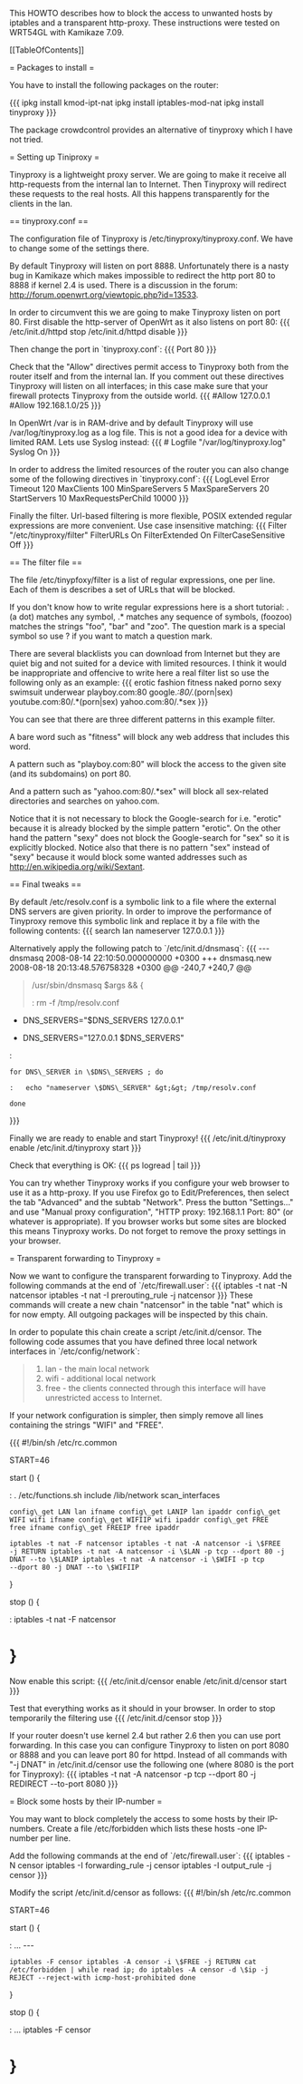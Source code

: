 This HOWTO describes how to block the access to unwanted hosts by
iptables and a transparent http-proxy. These instructions were tested on
WRT54GL with Kamikaze 7.09.

\[\[TableOfContents\]\]

= Packages to install =

You have to install the following packages on the router:

{{{ ipkg install kmod-ipt-nat ipkg install iptables-mod-nat ipkg install
tinyproxy }}}

The package crowdcontrol provides an alternative of tinyproxy which I
have not tried.

= Setting up Tiniproxy =

Tinyproxy is a lightweight proxy server. We are going to make it receive
all http-requests from the internal lan to Internet. Then Tinyproxy will
redirect these requests to the real hosts. All this happens
transparently for the clients in the lan.

== tinyproxy.conf ==

The configuration file of Tinyproxy is /etc/tinyproxy/tinyproxy.conf. We
have to change some of the settings there.

By default Tinyproxy will listen on port 8888. Unfortunately there is a
nasty bug in Kamikaze which makes impossible to redirect the http port
80 to 8888 if kernel 2.4 is used. There is a discussion in the forum:
<http://forum.openwrt.org/viewtopic.php?id=13533>.

In order to circumvent this we are going to make Tinyproxy listen on
port 80. First disable the http-server of OpenWrt as it also listens on
port 80: {{{ /etc/init.d/httpd stop /etc/init.d/httpd disable }}}

Then change the port in \`tinyproxy.conf\`: {{{ Port 80 }}}

Check that the "Allow" directives permit access to Tinyproxy both from
the router itself and from the internal lan. If you comment out these
directives Tinyproxy will listen on all interfaces; in this case make
sure that your firewall protects Tinyproxy from the outside world. {{{
\#Allow 127.0.0.1 \#Allow 192.168.1.0/25 }}}

In OpenWrt /var is in RAM-drive and by default Tinyproxy will use
/var/log/tinyproxy.log as a log file. This is not a good idea for a
device with limited RAM. Lets use Syslog instead: {{{ \# Logfile
"/var/log/tinyproxy.log" Syslog On }}}

In order to address the limited resources of the router you can also
change some of the following directives in \`tinyproxy.conf\`: {{{
LogLevel Error Timeout 120 MaxClients 100 MinSpareServers 5
MaxSpareServers 20 StartServers 10 MaxRequestsPerChild 10000 }}}

Finally the filter. Url-based filtering is more flexible, POSIX extended
regular expressions are more convenient. Use case insensitive matching:
{{{ Filter "/etc/tinyproxy/filter" FilterURLs On FilterExtended On
FilterCaseSensitive Off }}}

== The filter file ==

The file /etc/tinypfoxy/filter is a list of regular expressions, one per
line. Each of them is describes a set of URLs that will be blocked.

If you don't know how to write regular expressions here is a short
tutorial: . (a dot) matches any symbol, .\* matches any sequence of
symbols, (foozoo) matches the strings "foo", "bar" and "zoo". The
question mark is a special symbol so use ? if you want to match a
question mark.

There are several blacklists you can download from Internet but they are
quiet big and not suited for a device with limited resources. I think it
would be inappropriate and offencive to write here a real filter list so
use the following only as an example: {{{ erotic fashion fitness naked
porno sexy swimsuit underwear playboy.com:80 google.*:80/.*(porn|sex)
youtube.com:80/.*(porn|sex) yahoo.com:80/.*sex }}}

You can see that there are three different patterns in this example
filter.

A bare word such as "fitness" will block any web address that includes
this word.

A pattern such as "playboy.com:80" will block the access to the given
site (and its subdomains) on port 80.

And a pattern such as "yahoo.com:80/.\*sex" will block all sex-related
directories and searches on yahoo.com.

Notice that it is not necessary to block the Google-search for i.e.
"erotic" because it is already blocked by the simple pattern "erotic".
On the other hand the pattern "sexy" does not block the Google-search
for "sex" so it is explicitly blocked. Notice also that there is no
pattern "sex" instead of "sexy" because it would block some wanted
addresses such as <http://en.wikipedia.org/wiki/Sextant>.

== Final tweaks ==

By default /etc/resolv.conf is a symbolic link to a file where the
external DNS servers are given priority. In order to improve the
performance of Tinyproxy remove this symbolic link and replace it by a
file with the following contents: {{{ search lan nameserver 127.0.0.1
}}}

Alternatively apply the following patch to \`/etc/init.d/dnsmasq\`: {{{
--- dnsmasq 2008-08-14 22:10:50.000000000 +0300 +++ dnsmasq.new
2008-08-18 20:13:48.576758328 +0300 @@ -240,7 +240,7 @@

> /usr/sbin/dnsmasq \$args && {
>
> :   rm -f /tmp/resolv.conf
>
-   DNS\_SERVERS="\$DNS\_SERVERS 127.0.0.1"

+ DNS\_SERVERS="127.0.0.1 \$DNS\_SERVERS"

:   

    for DNS\_SERVER in \$DNS\_SERVERS ; do

    :   echo "nameserver \$DNS\_SERVER" &gt;&gt; /tmp/resolv.conf

    done

}}}

Finally we are ready to enable and start Tinyproxy! {{{
/etc/init.d/tinyproxy enable /etc/init.d/tinyproxy start }}}

Check that everything is OK: {{{ ps logread | tail }}}

You can try whether Tinyproxy works if you configure your web browser to
use it as a http-proxy. If you use Firefox go to Edit/Preferences, then
select the tab "Advanced" and the subtab "Network". Press the button
"Settings..." and use "Manual proxy configuration", "HTTP proxy:
192.168.1.1 Port: 80" (or whatever is appropriate). If you browser works
but some sites are blocked this means Tinyproxy works. Do not forget to
remove the proxy settings in your browser.

= Transparent forwarding to Tinyproxy =

Now we want to configure the transparent forwarding to Tinyproxy. Add
the following commands at the end of \`/etc/firewall.user\`: {{{
iptables -t nat -N natcensor iptables -t nat -I prerouting\_rule -j
natcensor }}} These commands will create a new chain "natcensor" in the
table "nat" which is for now empty. All outgoing packages will be
inspected by this chain.

In order to populate this chain create a script /etc/init.d/censor. The
following code assumes that you have defined three local network
interfaces in \`/etc/config/network\`:

> 1.  lan - the main local network
> 2.  wifi - additional local network
> 3.  free - the clients connected through this interface will have
>     unrestricted access to Internet.

If your network configuration is simpler, then simply remove all lines
containing the strings "WIFI" and "FREE".

{{{ \#!/bin/sh /etc/rc.common

START=46

start () {

:   . /etc/functions.sh include /lib/network scan\_interfaces

    config\_get LAN lan ifname config\_get LANIP lan ipaddr config\_get
    WIFI wifi ifname config\_get WIFIIP wifi ipaddr config\_get FREE
    free ifname config\_get FREEIP free ipaddr

    iptables -t nat -F natcensor iptables -t nat -A natcensor -i \$FREE
    -j RETURN iptables -t nat -A natcensor -i \$LAN -p tcp --dport 80 -j
    DNAT --to \$LANIP iptables -t nat -A natcensor -i \$WIFI -p tcp
    --dport 80 -j DNAT --to \$WIFIIP

}

stop () {

:   iptables -t nat -F natcensor

}
=

Now enable this script: {{{ /etc/init.d/censor enable /etc/init.d/censor
start }}}

Test that everything works as it should in your browser. In order to
stop temporarily the filtering use {{{ /etc/init.d/censor stop }}}

If your router doesn't use kernel 2.4 but rather 2.6 then you can use
port forwarding. In this case you can configure Tinyproxy to listen on
port 8080 or 8888 and you can leave port 80 for httpd. Instead of all
commands with "-j DNAT" in /etc/init.d/censor use the following one
(where 8080 is the port for Tinyproxy): {{{ iptables -t nat -A natcensor
-p tcp --dport 80 -j REDIRECT --to-port 8080 }}}

= Block some hosts by their IP-number =

You may want to block completely the access to some hosts by their
IP-numbers. Create a file /etc/forbidden which lists these hosts -one
IP-number per line.

Add the following commands at the end of \`/etc/firewall.user\`: {{{
iptables -N censor iptables -I forwarding\_rule -j censor iptables -I
output\_rule -j censor }}}

Modify the script /etc/init.d/censor as follows: {{{ \#!/bin/sh
/etc/rc.common

START=46

start () {

:   ...
    ---

    iptables -F censor iptables -A censor -i \$FREE -j RETURN cat
    /etc/forbidden | while read ip; do iptables -A censor -d \$ip -j
    REJECT --reject-with icmp-host-prohibited done

}

stop () {

:   ... iptables -F censor

}
=

